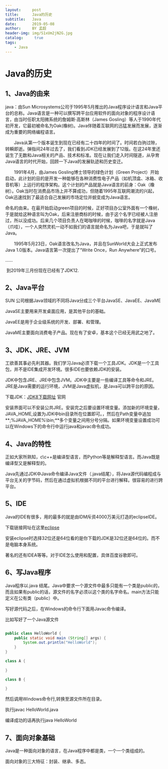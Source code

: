 ```yaml
---
layout:     post
title:      Java的历史
subtitle:   Java
date:       2019-05-08
author:     BY 孟超
header-img: img/S1xUm2jN2G.jpg
catalog: 	 true
tags:
    - Java
---
```


# Java的历史

## 1、Java的由来

java：由Sun Microsystems公司于1995年5月推出的Java程序设计语言和Java平台的总称。Java语言是一种可以撰写跨平台应用软件的面向对象的程序设计语言，由当时任职太阳微系统的詹姆斯·高斯林（James Gosling）等人于1990年代初开发，它最初被命名为Oak(橡树)。Java伴随着互联网的迅猛发展而发展，逐渐成为重要的网络编程语言。

　　Java从第一个版本诞生到现在已经有二十四年的时间了。时间若白驹过隙，转瞬即逝。弹指间24年过去了，我们看到JDK已经发展到了12版。在这24年里还诞生了无数和Java相关的产品、技术和标准。现在让我们走入时间隧道，从孕育Java语言的时代开始，回顾一下Java的发展轨迹和历史变迁。

　　1991年4月，由James Gosling博士领导的绿色计划（Green Project）开始启动，此计划的目的是开发一种能够在各种消费性电子产品（如机顶盒、冰箱、收音机等）上运行的程序架构。这个计划的产品就是Java语言的前身：Oak（橡树）。Oak当时在消费品市场上并不算成功，但随着1995年互联网潮流的兴起，Oak迅速找到了最适合自己发展的市场定位并蜕变成为Java语言。

​       命名的由来。在最开始启动green项目的时候，正好项目办公室外面有一个橡树，于是就给这种语言叫为Oak，后来注册商标的时候，由于这个名字已经被人注册过，所以没成功。后来几个项目负责人在喝咖啡的时候，咖啡的名字就是Java（爪哇），一个人突然灵机一动不如我们的语言就命名为Java吧，于是就叫了Java。

　　1995年5月23日，Oak语言改名为Java，并且在SunWorld大会上正式发布Java 1.0版本。Java语言第一次提出了“Write Once，Run Anywhere”的口号。

……

​	到2019年三月份现在已经有了JDK12.

## 2、Java平台

SUN 公司根据Java领域的不同将Java分成三个平台JavaSE、JavaEE、JavaME

JavaSE主要用来开发桌面应用，是其他平台的基础。

JavaEE是用于企业级系统的开发、部署、和管理。

JavaME主要面向消费电子产品。现在有了安卓，基本这个已经无用武之地了。



## 3、JDK、JRE、JVM

工欲善其事必先利其器。我们学习Java必须下载一个工具JDK。JDK是一个工具包，并不是IDE集成开发环境。很多IDE也要依赖JDK的安装。

JDK中包含JRE、JRE中包含JVM。JDK中主要是一些编译工具等命令和JRE。JRE是Java需要的运行环境，JVM是Java虚拟机，是Java可以跨平台的原因。

下载JDK：[JDK8下载网址](https://www.oracle.com/technetwork/java/javase/downloads/jdk8-downloads-2133151.html) 官网

安装界面可以不安装公共JRE。安装完之后要设置环境变量。添加新的环境变量，JAVA_HOME,设置为JDK中bin目录所在位置即可。，然后在Path变量中追加**;%JAVA_HOME%\bin;**多个变量之间用分号分隔。如果环境变量设置成功可以在Windows下的命令行中运行java和javac命令成功。





## 4、Java的特性

正如大家所熟知，c\c++是编译型语言，而Python等是解释型语言。而Java既是编译型又是解释型的。

Java先通过JDK中Java命令编译Java文件（.java结尾），将Java源代码编程成与平台无关的字节码，然后在通过虚拟机根据不同的平台进行解释。很容易的进行跨平台。



## 5、IDE

Java的IDE有很多，用的最多的就是由IDM斥资4000万美元打造的eclipseIDE。

下载链接网址在这里[eclipse](https://www.eclipse.org/downloads/)

安装eclipse时选择32位还是64位看的是你下载的JDK是32位还是64位的。而不是电脑本身系统。

著名的还有IDEA等等。对于IDE怎么使用和配置，具体百度谷歌即可。



## 6、写Java程序

Java程序以.java 结尾。Java中要求一个源文件中最多只能有一个类是public的，而且如果有public的话，源文件的名字必须以这个类的名字命名。main方法只能定义在公有类（public）中。

写好源代码之后，在Windows的命令行下面用Javac命令编译。

比如写好了一个Java源文件

```java

public class HelloWorld {
	public static void main (String[] args) {
		System.out.println("HelloWorld");
	}
}

class A {
	
}

class B {
	
}
```

然后调用Windows命令行,转换至源文件所在目录。

执行javac HelloWorld.java

编译成功的话再执行java HelloWorld



## 7、面向对象基础

Java是一种面向对象的语言，在Java程序中都是类，一个一个类组成的。

面向对象的三大特征：封装、继承、多态。

